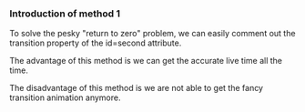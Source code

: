 ### Introduction of method 1

To solve the pesky "return to zero" problem, we can easily comment out the transition property of the id=second attribute. 

The advantage of this method is we can get the accurate live time all the time.

The disadvantage of this method is we are not able to get the fancy transition animation anymore.
